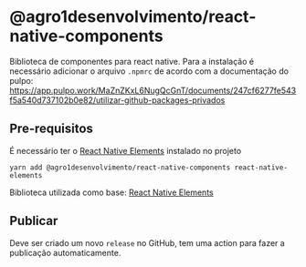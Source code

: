 # @agro1desenvolvimento/react-native-components

Biblioteca de componentes para react native. Para a instalação é necessário adicionar o arquivo `.npmrc` de acordo com a documentação do pulpo: https://app.pulpo.work/MaZnZKxL6NugQcGnT/documents/247cf6277fe543f5a540d737102b0e82/utilizar-github-packages-privados

## Pre-requisitos
É necessário ter o [React Native Elements](https://reactnativeelements.com/) instalado no projeto

```
yarn add @agro1desenvolvimento/react-native-components react-native-elements
```

Biblioteca utilizada como base: [React Native Elements](https://reactnativeelements.com/)

## Publicar
Deve ser criado um novo `release` no GitHub, tem uma action para fazer a publicação automaticamente.
